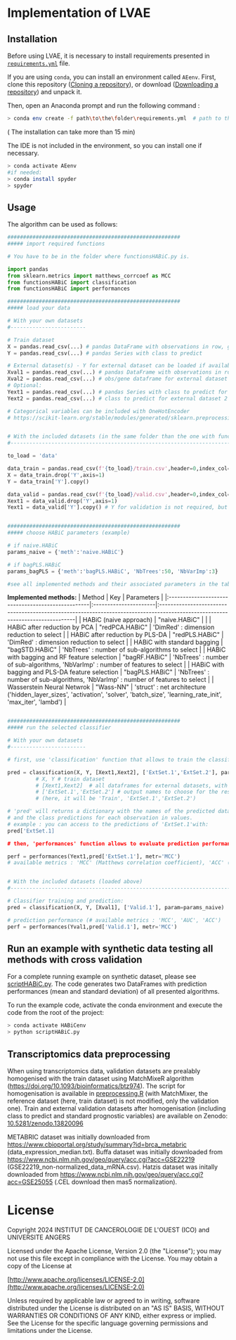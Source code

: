 # Implementation of LVAE

## Installation
Before using LVAE, it is necessary to install requirements presented in [`requirements.yml`](requirements.yml) file.

If you are using `conda`, you can install an environment called `AEenv`. First, clone this repository ([Cloning a repository](https://docs.github.com/en/repositories/creating-and-managing-repositories/cloning-a-repository)), or download ([Downloading a repository](https://docs.github.com/en/get-started/start-your-journey/downloading-files-from-github)) and unpack it. 

Then, open an Anaconda prompt and run the following command :
```bash
> conda env create -f path\to\the\folder\requirements.yml  # path to the folder where the requirements.yml file is
```
( The installation can take more than 15 min)

The IDE is not included in the environment, so you can install one if necessary.
```bash
> conda activate AEenv
#if needed:
> conda install spyder  
> spyder 
```


## Usage 

The algorithm can be used as follows:

```python
#######################################################
##### import required functions

# You have to be in the folder where functionsHABiC.py is.

import pandas
from sklearn.metrics import matthews_corrcoef as MCC
from functionsHABiC import classification
from functionsHABiC import performances 

#######################################################
##### load your data

# With your own datasets
#------------------------

# Train dataset
X = pandas.read_csv(...) # pandas DataFrame with observations in row, genes in column
Y = pandas.read_csv(...) # pandas Series with class to predict

# External dataset(s) - Y for external dataset can be loaded if available, to realize performance tests.
Xval1 = pandas.read_csv(...) # pandas DataFrame with observations in row, genes in column for external dataset 1
Xval2 = pandas.read_csv(...) # obs/gene dataframe for external dataset 2
# Optional:
Yext1 = pandas.read_csv(...) # pandas Series with class to predict for external dataset 1
Yext2 = pandas.read_csv(...) # class to predict for external dataset 2

# Categorical variables can be included with OneHotEncoder
# https://scikit-learn.org/stable/modules/generated/sklearn.preprocessing.OneHotEncoder.html


# With the included datasets (in the same folder than the one with functionsHABiC.py file)
#-------------------------------------------------------------------------------------------------

to_load = 'data'

data_train = pandas.read_csv(f'{to_load}/train.csv',header=0,index_col=0)
X = data_train.drop('Y',axis=1)
Y = data_train['Y'].copy()

data_valid = pandas.read_csv(f'{to_load}/valid.csv',header=0,index_col=0)
Xext1 = data_valid.drop('Y',axis=1)
Yext1 = data_valid['Y'].copy() # Y for validation is not required, but can be loaded in order to allow perfomance evaluation


#######################################################
##### choose HABiC parameters (example)

# if naive.HABiC
params_naive = {'meth':'naive.HABiC'}  

# if bagPLS.HABiC
params_bagPLS = {'meth':'bagPLS.HABiC', 'NbTrees':50, 'NbVarImp':3}

#see all implemented methods and their associated parameters in the table below

```


**Implemented methods:**
| Method 						                    | Key 					| Parameters 										                                                                            |
|:--------------------------------------------------|:----------------------|:------------------------------------------------------------------------------------------------------------------------------|
| HABiC (naive approach)	                        | "naive.HABiC" 		|                                         			                                                                            |
| HABiC after reduction by PCA					    | "redPCA.HABiC" 		| 'DimRed' : dimension reduction to select            	                                                                                |
| HABiC after reduction by PLS-DA				    | "redPLS.HABiC" 		| 'DimRed' : dimension reduction to select    					                                                                        |
| HABiC with standard bagging				        | "bagSTD.HABiC" 		| 'NbTrees' : number of sub-algorithms	to select  			                                                                            |
| HABiC with bagging and RF feature selection 		| "bagRF.HABiC" 		| 'NbTrees' : number of sub-algorithms, 'NbVarImp' : number of features to select	                                            |
| HABiC with bagging and PLS-DA feature selection	| "bagPLS.HABiC" 	    | 'NbTrees' : number of sub-algorithms, 'NbVarImp' : number of features to select	                                            |
| Wasserstein Neural Netwrok 	                    | "Wass-NN" 	        | 'struct' : net architecture ('hidden_layer_sizes', 'activation', 'solver', 'batch_size', 'learning_rate_init', 'max_iter', 'lambd') |

```python

#######################################################
##### run the selected classifier

# With your own datasets
#------------------------

# first, use 'classification' function that allows to train the classifier and perform predictions at the same time:

pred = classification(X, Y, [Xext1,Xext2], ['ExtSet.1','ExtSet.2'], param=params_naive)
         # X, Y # train dataset
         # [Xext1,Xext2]  # all dataframes for external datasets, with variables in column and observations in row
         # ['ExtSet.1','ExtSet.2'] # output names to choose for the results table, 'Train' is automatically included
         # (here, it will be 'Train', 'ExtSet.1','ExtSet.2')

# 'pred' will returns a dictionary with the names of the predicted datasets in keys,
# and the class predictions for each observation in values.
# example : you can access to the predictions of 'ExtSet.1'with:
pred['ExtSet.1]

# then, 'performances' function allows to evaluate prediction performance if the true class is known:

perf = performances(Yext1,pred['ExtSet.1'], metr='MCC')
# available metrics : 'MCC' (Matthews correlation coefficient), 'ACC' (accuracy score), 'AUC' (area under the ROC curve)


# With the included datasets (loaded above)
#-------------------------------------------------------------------------------------------------

# Classifier training and prediction:
pred = classification(X, Y, [Xval1], ['Valid.1'], param=params_naive)

# prediction performance (# available metrics : 'MCC', 'AUC', 'ACC')
perf = performances(Yval1,pred['Valid.1'], metr='MCC') 


```

## Run an example with synthetic data testing all methods with cross validation 

For a complete running example on synthetic dataset, please see [scriptHABiC.py](scriptHABiC.py).
The code generates two DataFrames with prediction performances (mean and standard deviation) of all presented algorithms. 

To run the example code, activate the conda environment and execute the code from the root of the project:
```bash
> conda activate HABiCenv
> python scriptHABiC.py
```


## Transcriptomics data preprocessing
When using transcriptomics data, validation datasets are prealably homogenised with the train dataset using MatchMixeR algorithm (https://doi.org/10.1093/bioinformatics/btz974).
The script for homogenisation is available in [preprocessing.R](preprocessing.R) (with MatchMixer, the reference dataset (here, train dataset) is not modified, only the validation one).
Train and external validation datasets after homogenisation (including class to predict and standard prognostic variables) are available on Zenodo: [10.5281/zenodo.13820096](https://doi.org/10.5281/zenodo.13820096)

METABRIC dataset was initially downloaded from https://www.cbioportal.org/study/summary?id=brca_metabric (data_expression_median.txt).
Buffa dataset was initially downloaded from https://www.ncbi.nlm.nih.gov/geo/query/acc.cgi?acc=GSE22219 (GSE22219_non-normalized_data_mRNA.csv).
Hatzis dataset was initally downloaded from https://www.ncbi.nlm.nih.gov/geo/query/acc.cgi?acc=GSE25055  (.CEL download then mas5 normalization).


# License

   Copyright 2024 INSTITUT DE CANCEROLOGIE DE L'OUEST (ICO) and UNIVERSITE ANGERS

   Licensed under the Apache License, Version 2.0 (the "License");
   you may not use this file except in compliance with the License.
   You may obtain a copy of the License at

   [http://www.apache.org/licenses/LICENSE-2.0](http://www.apache.org/licenses/LICENSE-2.0)

   Unless required by applicable law or agreed to in writing, software
   distributed under the License is distributed on an "AS IS" BASIS,
   WITHOUT WARRANTIES OR CONDITIONS OF ANY KIND, either express or implied.
   See the License for the specific language governing permissions and
   limitations under the License.
